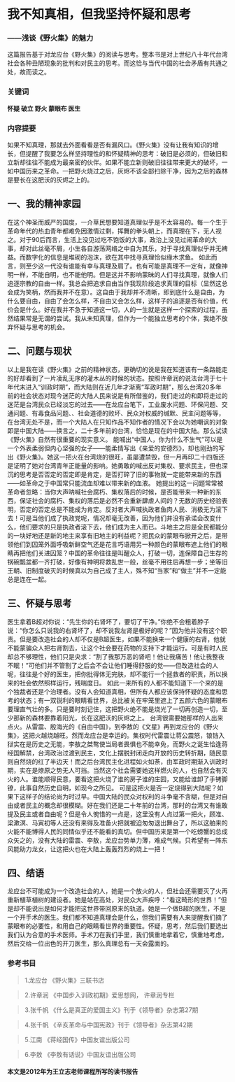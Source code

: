 # 我不知真相，但我坚持怀疑和思考
### ——浅谈《野火集》的魅力
这篇报告基于对龙应台《野火集》的阅读与思考。整本书是对上世纪八十年代台湾社会各种丑陋现象的批判和对民主的思考。而这恰与当代中国的社会矛盾有共通之处，故而读之。
### 关键词
**怀疑 破立 野火 蒙眼布 医生**
### 内容提要
如果不知真理，那就去外面看看是否有漏风口。《野火集》没有让我有知识的增长，但提醒了我要怎么样坚持理性的和怀疑精神的思考：破旧是必须的，但破旧和立新却往往不能成为最亲密的伙伴。如果不能立新则破旧往往带来更大的破坏，一如中国历来之革命。一把野火烧过之后，灰烬不该全部扫除干净，因为之后的森林是要长在这肥沃的灰烬之上的。
## 一、我的精神家园
在这个神圣而威严的国度，一介草民想要知道真理似乎是不太容易的。每一个生于革命年代的热血青年都难免因激情过剩，挥舞的拳头朝上，而真理在下，无人视之。对于90后而言，生活上没见过吃不饱饭的大事，政治上没见过闹革命的大事，却对此丝毫不屑，小生各自游荡网络之中自为其乐，对于寻找真理似乎并无裨益。而数字化的信息是堆砌的泡沫，欲在其中找寻真理恰似缘木求鱼。
如此而言，则至少这一代没有谁能有幸与真理及肩了。也有可能是真理不一定有，就像神明一样，不能自明，也不能他明。但是这并不影响蒙昧的人们寻找真理，就像人们追逐宗教的自由一样。我总会把追求自由当作我现阶段追求真理的目标（显然这总会成为笑柄，然而我并不在意）。这自由于我却并不清晰，即到底什么是自由，为什么要自由，自由了会怎么样，不自由又会怎么样，这样子的追逐是否有价值，代价会是什么。好在我并不急于知道这一切，人的一生就是这样一个探索的过程，虽然结果常是无谓的尝试。我从未知真理，但作为一个能独立思考的个体，我绝不放弃怀疑与思考的机会。
## 二、问题与现状
以上是我在读《野火集》之前的精神状态，更确切的说是我在知道该有一条路能走的好却看到了一片凌乱无序的灌木丛的时候的状态。按照许章润的说法台湾于七十年代末进入“训政时期”，而大陆则在近几年才渐离“军政时期”，那么台湾20多年前的社会状态对现今迷茫的大陆人民来说是有所借鉴的，我们走过的和即将走过的迷茫是台湾民众已经淡忘的过去——在龙应台笔下，工业废水问题、环保问题、交通问题、有毒食品问题、、社会道德的败坏、民众对权威的缄默、民主问题等等，在台湾无处不是，而一个大陆人在只知作品不知作者的情况下会以为她嘲讽的对象即是中国大陆——换言之，二十多年前的台湾，恰恰是现在的中国大陆。那么试读《野火集》自然有很重要的现实意义。
能喊出“中国人，你为什么不生气”可以是一个外表柔弱但内心坚强的女子——能柔情写出《亲爱的安德烈》，却也刚劲的写出《野火集》。她这一把火在台湾烧的很旺，虽屡遭禁毁，但一月再印二十四版还是证明了她对台湾青年正能量的影响。她勇敢的喊出反对集权、要求民主，但也深沉的思考是否否定的否定即是肯定，是否打碎了旧的事物就一定能带来新的东西——如革命之于中国常只能流血却难以带来新的血液。
她提出的这一问题常常被革命者忽略：当你大声呐喊社会腐朽、集权落后的时候，是否能带来一种新的东西，保证社会的腐朽、集权的落后是必然不会重新肆虐人间的？无数的历史经验表明，否定的否定总是不能成为肯定。反对者大声喊执政者鱼肉人民、消极无为滚下去！可是当他们成了执政党呢，情况却毫无改善，因为他们并没有承诺会改变什么，他们要求的只是执政者滚下去，他们成为主人而已。斗地主之后是全民都能分的一块好地还是新的地主来享有旧地主的利益呢？把民众的蒙眼布掀开之后，是带领他们到囚笼外面呼吸新鲜空气还是花言巧语用另一种颜色的蒙眼布遮上他们的眼睛再把他们关进囚笼？中国的革命往往是叫醒众人，打破一切，连保障自己生存的锅碗瓢盆都一齐打破，好像有神明将救乱世一般，丝毫不用往后再想一步；坐等旧王朝、旧制度破灭的时候真以为自己成了主人，殊不知“当家”和“做主”并不一定能总是连在一起。
## 三、怀疑与思考
医生拿着B超对你说：“先生你的右肾坏了，要切了干净。”你绝不会粗着脖子说：“你怎么只说我的右肾坏了，却不说我左肾是极好的呢？”因为他并没有这个职责。但是要改造社会的人却不仅是B超医生，如果不能换来一个健康的右肾，他就不能蒙骗众人把右肾割去，让这个社会要在药物的支持下才能运行。可是有时人民却总不够理性，他们只是央求：“割了我那万恶的肾吧！他让我痛苦！他让我整夜不眠！”可他们并不管割了之后会不会让他们睡得舒服的觉——但改造社会的人呢，往往是个好的医生，把你批得体无完肤，却不能行一个拯救者的职责，所以换来的社会依然照样运行，残喘度日。
如此一来所有的人都不能知道下一个来的是个独裁者还是个治理者。没有人会知道真相，但所有人都应该保持怀疑的态度和思考的状态；有一双锐利的眼睛看世界，总比被关在牢笼里遮上了五颜六色的蒙眼布要理直气壮的多。只是要时刻记住，这把野火绝不能是烧光了一切再创造一切，至少那新的森林要靠着阳光，长在这肥沃的灰烬之上。
台湾很需要她那样的人出来点火。从雷震、殷海光的《自由中国》，到李敖的《文星》再到龙应台的《野火集》，这把火越烧越旺。然而龙应台是幸运的。集权时代雷震让蒋公震怒，锒铛入狱实在是历史之无能，李敖之桀骜使当局者畏惧也不能幸免，而野火之诞生恰逢蒋经国解禁，台湾政治过渡到民主，文化上摆脱封闭走向开放的历史转折期，随民意则自然烧的红了半边天！而之后台湾民主化进程如火如荼，由军政时期渐入训政时期，实在是燎原之势无人可挡。当然这个社会需要她这样燃火的人，也自然会有灭火的人。谁能顺得民意，要看这把火烧了谁的房子谁的庄园，又能给谁卸了手铐脚镣，此事自然历史自明，如现今之所见。
可是这把火是否一定烧得到大陆呢？如果下这样子的结论尚为时过早。中国大陆的民众对权利的斗争毫不含糊，但是对自由或者民主的概念却很模糊。好在我们还是二十年前的台湾，那时的台湾又有谁敢提及民主或者自由呢？但是令人惋惜的一点是，这里没有人点过第一把火，顾准、梁漱溟、马寅初等人还没有来得及准备火把就被迫匆匆退出舞台了，所以这舶来的火能不能博得人民的同情似乎还不能看的真切。但中国历来是第一个吃螃蟹的总成众矢之的，没有大陆的雷震、李敖，龙应台势单力薄，难成气候。只希望有一阵东风能助力龙女，让这把火也在大陆上轰轰烈烈的烧上一把！
## 四、结语
龙应台不可能成为一个改造社会的人，她是一个放火的人，但社会还需要灭了火再重新植草植树的建设者。她是站在高处，对民众大声疾呼：“看这畸形的世界！”但是却不能说出是如何才能把这世界带回原来的轨道。她是一个做B超的医生，不是一个开手术的医生。我们都不知道真理会是什么，但我们需要有人来提醒我们摘了蒙眼布的必要性，和用自己的眼睛看世界的重要性。怀疑，思考，然后我们要选出我们认为合意的手术医师。手术刀在我们手里，我们慎重地拿着它，慎重地考虑，然后交给一位出色的开刀医生，那么真理总有一天会露面的。
### 参考书目
> 1.龙应台 《野火集》三联书店

> 2.许章润 《中国步入训政初期》爱思想网， 许章润专栏

> 3.张千帆 《什么是真正的爱国主义》刊于《领导者》杂志第27期

> 4.张千帆 《辛亥革命与中国宪政》刊于《领导者》杂志第42期

> 5.江南 《蒋经国传》中国友谊出版公司

> 6.李敖 《李敖有话说》中国友谊出版公司
#### **本文是2012年为王立志老师课程所写的读书报告**
